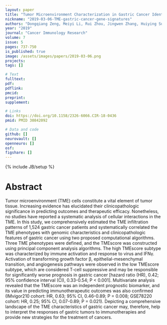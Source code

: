 ```yaml
---
layout: paper
title: "Tumor Microenvironment Characterization in Gastric Cancer Identifies Prognostic and Immunotherapeutically Relevant Gene Signatures"
nickname: "2019-03-06-TME-gastric-cancer-gene-signatures"
authors: "Dongqiang Zeng, Meiyi Li, Rui Zhou, Jingwen Zhang, Huiying Sun, Min Shi, Jianping Bin, Yulin Liao, Jinjun Rao, Wangjun Liao"
year: "2019"
journal: "Cancer Immunology Research"
volume: 7
issue: 5
pages: 737-750
is_published: true
image: /assets/images/papers/2019-03-06.png
projects:
tags: []

# Text
fulltext:
pdf:
pdflink:
pmcid:
preprint:
supplement:

# Links
doi: https://doi.org/10.1158/2326-6066.CIR-18-0436
pmid: PMID 30842092

# Data and code
github: []
neurovault: []
openneuro: []
osf:
figshare: []
---
```

{% include JB/setup %}

# Abstract

Tumor microenvironment (TME) cells constitute a vital element of tumor tissue. Increasing evidence has elucidated their clinicopathologic significance in predicting outcomes and therapeutic efficacy. Nonetheless, no studies have reported a systematic analysis of cellular interactions in the TME. In this study, we comprehensively estimated the TME infiltration patterns of 1,524 gastric cancer patients and systematically correlated the TME phenotypes with genomic characteristics and clinicopathologic features of gastric cancer using two proposed computational algorithms. Three TME phenotypes were defined, and the TMEscore was constructed using principal component analysis algorithms. The high TMEscore subtype was characterized by immune activation and response to virus and IFNγ. Activation of transforming growth factor β, epithelial-mesenchymal transition, and angiogenesis pathways were observed in the low TMEscore subtype, which are considered T-cell suppressive and may be responsible for significantly worse prognosis in gastric cancer [hazard ratio (HR), 0.42; 95% confidence interval (CI), 0.33-0.54; P < 0.001]. Multivariate analysis revealed that the TMEscore was an independent prognostic biomarker, and its value in predicting immunotherapeutic outcomes was also confirmed (IMvigor210 cohort: HR, 0.63; 95% CI, 0.46-0.89; P = 0.008; GSE78220 cohort: HR, 0.25; 95% CI, 0.07-0.89; P = 0.021). Depicting a comprehensive landscape of the TME characteristics of gastric cancer may, therefore, help to interpret the responses of gastric tumors to immunotherapies and provide new strategies for the treatment of cancers.
